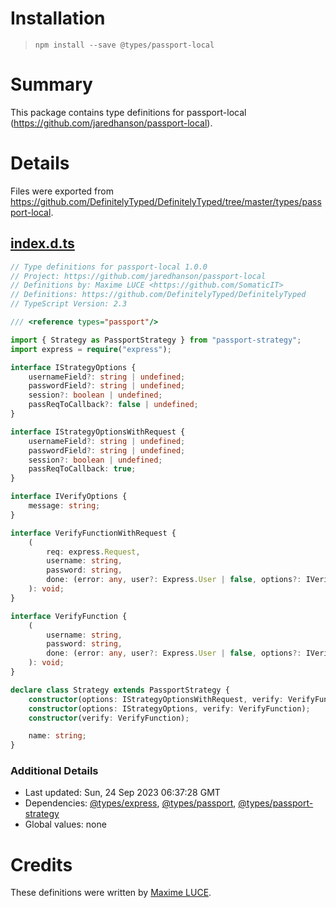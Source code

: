 # Installation
> `npm install --save @types/passport-local`

# Summary
This package contains type definitions for passport-local (https://github.com/jaredhanson/passport-local).

# Details
Files were exported from https://github.com/DefinitelyTyped/DefinitelyTyped/tree/master/types/passport-local.
## [index.d.ts](https://github.com/DefinitelyTyped/DefinitelyTyped/tree/master/types/passport-local/index.d.ts)
````ts
// Type definitions for passport-local 1.0.0
// Project: https://github.com/jaredhanson/passport-local
// Definitions by: Maxime LUCE <https://github.com/SomaticIT>
// Definitions: https://github.com/DefinitelyTyped/DefinitelyTyped
// TypeScript Version: 2.3

/// <reference types="passport"/>

import { Strategy as PassportStrategy } from "passport-strategy";
import express = require("express");

interface IStrategyOptions {
    usernameField?: string | undefined;
    passwordField?: string | undefined;
    session?: boolean | undefined;
    passReqToCallback?: false | undefined;
}

interface IStrategyOptionsWithRequest {
    usernameField?: string | undefined;
    passwordField?: string | undefined;
    session?: boolean | undefined;
    passReqToCallback: true;
}

interface IVerifyOptions {
    message: string;
}

interface VerifyFunctionWithRequest {
    (
        req: express.Request,
        username: string,
        password: string,
        done: (error: any, user?: Express.User | false, options?: IVerifyOptions) => void,
    ): void;
}

interface VerifyFunction {
    (
        username: string,
        password: string,
        done: (error: any, user?: Express.User | false, options?: IVerifyOptions) => void,
    ): void;
}

declare class Strategy extends PassportStrategy {
    constructor(options: IStrategyOptionsWithRequest, verify: VerifyFunctionWithRequest);
    constructor(options: IStrategyOptions, verify: VerifyFunction);
    constructor(verify: VerifyFunction);

    name: string;
}

````

### Additional Details
 * Last updated: Sun, 24 Sep 2023 06:37:28 GMT
 * Dependencies: [@types/express](https://npmjs.com/package/@types/express), [@types/passport](https://npmjs.com/package/@types/passport), [@types/passport-strategy](https://npmjs.com/package/@types/passport-strategy)
 * Global values: none

# Credits
These definitions were written by [Maxime LUCE](https://github.com/SomaticIT).
